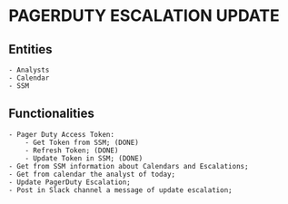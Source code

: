 # PAGERDUTY ESCALATION UPDATE

## Entities

    - Analysts
    - Calendar
    - SSM

## Functionalities

    - Pager Duty Access Token:
        - Get Token from SSM; (DONE)
        - Refresh Token; (DONE)
        - Update Token in SSM; (DONE)
    - Get from SSM information about Calendars and Escalations;
    - Get from calendar the analyst of today;
    - Update PagerDuty Escalation;
    - Post in Slack channel a message of update escalation;
